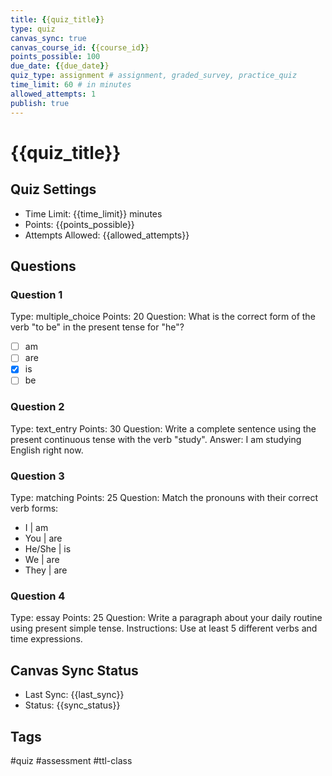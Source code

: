```yaml
---
title: {{quiz_title}}
type: quiz
canvas_sync: true
canvas_course_id: {{course_id}}
points_possible: 100
due_date: {{due_date}}
quiz_type: assignment # assignment, graded_survey, practice_quiz
time_limit: 60 # in minutes
allowed_attempts: 1
publish: true
---
```


# {{quiz_title}}

## Quiz Settings
- Time Limit: {{time_limit}} minutes
- Points: {{points_possible}}
- Attempts Allowed: {{allowed_attempts}}

## Questions

### Question 1
Type: multiple_choice
Points: 20
Question: What is the correct form of the verb "to be" in the present tense for "he"?
- [ ] am
- [ ] are
- [x] is
- [ ] be

### Question 2
Type: text_entry
Points: 30
Question: Write a complete sentence using the present continuous tense with the verb "study".
Answer: I am studying English right now.

### Question 3
Type: matching
Points: 25
Question: Match the pronouns with their correct verb forms:
- I | am
- You | are
- He/She | is
- We | are
- They | are

### Question 4
Type: essay
Points: 25
Question: Write a paragraph about your daily routine using present simple tense.
Instructions: Use at least 5 different verbs and time expressions.

## Canvas Sync Status
- Last Sync: {{last_sync}}
- Status: {{sync_status}}

## Tags
#quiz #assessment #ttl-class 